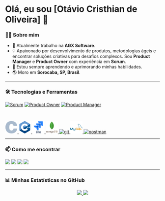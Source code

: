 # Olá, eu sou [Otávio Cristhian de Oliveira] 👋

### 👨‍💻 Sobre mim
- 🚀 Atualmente trabalho na **AGX Software**.
- 💡 Apaixonado por desenvolvimento de produtos, metodologias ágeis e encontrar soluções criativas para desafios complexos. Sou **Product Manager** e **Product Owner** com experiência em **Scrum**.
- 🌱 Estou sempre aprendendo e aprimorando minhas habilidades.
- 🌎 Moro em **Sorocaba, SP, Brasil**.

---

### 🛠️ Tecnologias e Ferramentas

<p align="left">
  <a href="#"><img alt="Scrum" src="https://img.shields.io/badge/-Scrum-0096D6?style=for-the-badge&logo=scrum&logoColor=white"></a>
  <a href="#"><img alt="Product Owner" src="https://img.shields.io/badge/-Product%20Owner-0C82A6?style=for-the-badge&logo=producthunt&logoColor=white"></a>
  <a href="#"><img alt="Product Manager" src="https://img.shields.io/badge/-Product%20Manager-6A0DAD?style=for-the-badge&logo=producthunt&logoColor=white"></a>
</p>
<br/>
<p align="left">
  <a href="https://www.cprogramming.com/" target="_blank"> <img src="https://raw.githubusercontent.com/devicons/devicon/master/icons/c/c-original.svg" alt="c" width="40" height="40"/> </a>
  <a href="https://www.w3schools.com/cpp/" target="_blank"> <img src="https://raw.githubusercontent.com/devicons/devicon/master/icons/cplusplus/cplusplus-original.svg" alt="cplusplus" width="40" height="40"/> </a>
  <a href="https://www.atlassian.com/software/jira" target="_blank"> <img src="https://raw.githubusercontent.com/devicons/devicon/master/icons/jira/jira-original-wordmark.svg" alt="jira" width="40" height="40"/> </a>
  <a href="https://www.mongodb.com/" target="_blank"> <img src="https://raw.githubusercontent.com/devicons/devicon/master/icons/mongodb/mongodb-original-wordmark.svg" alt="mongodb" width="40" height="40"/> </a>
  <a href="https://git-scm.com/" target="_blank"> <img src="https://www.vectorlogo.zone/logos/git-scm/git-scm-icon.svg" alt="git" width="40" height="40"/> </a>
  <a href="https://www.mysql.com/" target="_blank"> <img src="https://raw.githubusercontent.com/devicons/devicon/master/icons/mysql/mysql-original-wordmark.svg" alt="mysql" width="40" height="40"/> </a>
  <a href="https://postman.com" target="_blank"> <img src="https://www.vectorlogo.zone/logos/getpostman/getpostman-icon.svg" alt="postman" width="40" height="40"/> </a>
</p>

---

### 📫 Como me encontrar

<p align="left">
  <a href="https://linkedin.com/in/SEU_USUARIO_DO_LINKEDIN_AQUI" target="_blank"><img src="https://img.shields.io/badge/-LinkedIn-0077B5?style=for-the-badge&logo=linkedin&logoColor=white" target="_blank"></a>
  <a href="mailto:SEU_EMAIL_AQUI@gmail.com"><img src="https://img.shields.io/badge/-Gmail-D14836?style=for-the-badge&logo=gmail&logoColor=white" target="_blank"></a>
  <a href="https://www.instagram.com/SEU_USUARIO_DO_INSTAGRAM_AQUI" target="_blank"><img src="https://img.shields.io/badge/-Instagram-E4405F?style=for-the-badge&logo=instagram&logoColor=white" target="_blank"></a>
  <a href="https://wa.me/55SEUNUMEROCOMDDD" target="_blank"><img src="https://img.shields.io/badge/-WhatsApp-25D366?style=for-the-badge&logo=whatsapp&logoColor=white" target="_blank"></a>
</p>

---

### 📊 Minhas Estatísticas no GitHub

<p align="center">
  <a href="https://github.com/SEU_USUARIO_DO_GITHUB_AQUI">
    <img height="180em" src="https://github-readme-stats.vercel.app/api?username=SEU_USUARIO_DO_GITHUB_AQUI&show_icons=true&theme=dracula&include_all_commits=true&count_private=true"/>
    <img height="180em" src="https://github-readme-stats.vercel.app/api/top-langs/?username=SEU_USUARIO_DO_GITHUB_AQUI&layout=compact&langs_count=7&theme=dracula"/>
  </a>
</p>
